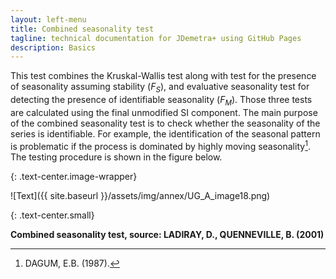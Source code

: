 ```yaml
---
layout: left-menu
title: Combined seasonality test
tagline: technical documentation for JDemetra+ using GitHub Pages
description: Basics 
---
```


This test combines the Kruskal-Wallis test along with test for the
presence of seasonality assuming stability ($F_{S}$), and evaluative
seasonality test for detecting the presence of identifiable seasonality
($F_{M}$). Those three tests are calculated using the final unmodified
SI component. The main purpose of the combined seasonality test is to
check whether the seasonality of the series is identifiable. For
example, the identification of the seasonal pattern is problematic if
the process is dominated by highly moving seasonality[^83]. The testing
procedure is shown in the figure below.

{: .text-center.image-wrapper}

![Text]({{ site.baseurl }}/assets/img/annex/UG_A_image18.png)

{: .text-center.small}

**Combined seasonality test, source: LADIRAY, D., QUENNEVILLE, B. (2001)**

[^83]: DAGUM, E.B. (1987).
